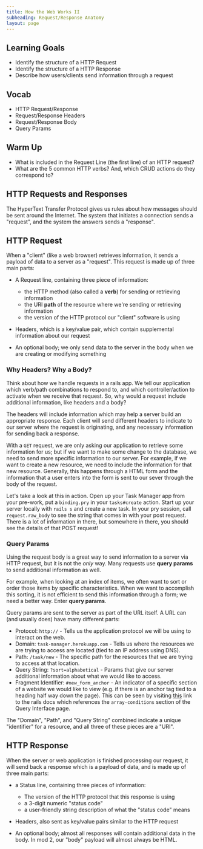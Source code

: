```yaml
---
title: How the Web Works II
subheading: Request/Response Anatomy
layout: page
---
```


## Learning Goals

- Identify the structure of a HTTP Request
- Identify the structure of a HTTP Response
- Describe how users/clients send information through a request

## Vocab

- HTTP Request/Response
- Request/Response Headers
- Request/Response Body
- Query Params

## Warm Up

- What is included in the Request Line (the first line) of an HTTP request?
- What are the 5 common HTTP verbs? And, which CRUD actions do they correspond to?


## HTTP Requests and Responses

The HyperText Transfer Protocol gives us rules about how messages should be sent around the Internet. The system that initiates a connection sends a "request", and the system the answers sends a "response".

## HTTP Request

When a "client" (like a web browser) retrieves information, it sends a payload of data to a server as a "request". This request is made up of three main parts:

- A Request line, containing three piece of information:
  - the HTTP method (also called a **verb**) for sending or retrieving information
  - the URI **path** of the resource where we're sending or retrieving information
  - the version of the HTTP protocol our "client" software is using

- Headers, which is a key/value pair, which contain supplemental information about our request

- An optional body; we only send data to the server in the body when we are creating or modifying something

### Why Headers? Why a Body?

Think about how we handle requests in a rails app.  We tell our application which verb/path combinations to respond to, and which controller/action to activate when we receive that request.  So, why would a request include additional information, like headers and a body?

The headers will include information which may help a server build an appropriate response.  Each client will send different headers to indicate to our server where the request is originating, and any necessary information for sending back a response.

With a `GET` request, we are only asking our application to retrieve some information for us; but if we want to make some change to the database, we need to send more specific information to our server.  For example, if we want to create a new resource, we need to include the information for that new resource.  Generally, this happens through a HTML form and the information that a user enters into the form is sent to our sever through the body of the request.

Let's take a look at this in action.  Open up your Task Manager app from your pre-work, put a `binding.pry` in your `tasks#create` action. Start up your server locally with `rails s` and create a new task.  In your pry session, call `request.raw_body` to see the string that comes in with your post request.  There is a lot of information in there, but somewhere in there, you should see the details of that POST request!


### Query Params

Using the request body is a great way to send information to a server via HTTP request, but it is not the *only* way.  Many requests use **query params** to send additional information as well.

For example, when looking at an index of items, we often want to sort or order those items by specific characteristics.  When we want to accomplish this sorting, it is not efficient to send this information through a form; we need a better way.  Enter **query params**.

Query params are sent to the server as part of the URL itself.  A URL can (and usually does) have many different parts:

* Protocol: `http://` - Tells us the application protocol we will be using to interact on the web.
* Domain: `task-manager.herokuapp.com` - Tells us where the resources we are trying to access are located (tied to an IP address using DNS).
* Path: `/task/new` - The specific path for the resources that we are trying to access at that location.
* Query String: `?sort=alphabetical` - Params that give our server additional information about what we would like to access.
* Fragment Identifier: `#new_form_anchor` - An indicator of a specific section of a website we would like to view (e.g. if there is an anchor tag tied to a heading half way down the page). This can be seen by visiting [this](http://guides.rubyonrails.org/active_record_querying.html#array-conditions) link to the rails docs which references the `array-conditions` section of the Query Interface page.

The "Domain", "Path", and "Query String" combined indicate a unique "identifier" for a resource, and all three of these pieces are a "URI".


## HTTP Response

When the server or web application is finished processing our request, it will send back a response which is a payload of data, and is made up of three main parts:

- a Status line, containing three pieces of information:
  - The version of the HTTP protocol that this response is using
  - a 3-digit numeric "status code"
  - a user-friendly string description of what the "status code" means

- Headers, also sent as key/value pairs similar to the HTTP request

- An optional body; almost all responses will contain additional data in the body. In mod 2, our "body" payload will almost always be HTML.
